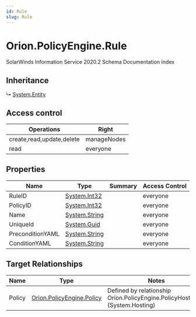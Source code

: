 ```yaml
---
id: Rule
slug: Rule
---
```


# Orion.PolicyEngine.Rule

SolarWinds Information Service 2020.2 Schema Documentation Index

## Inheritance

↳ [System.Entity](./../System/Entity)

## Access control

| Operations | Right |
| ------ | ------ |
| create,read,update,delete | manageNodes |
| read | everyone |

## Properties

| Name | Type | Summary | Access Control |
| ------ | ------ | ------ | ------ |
| RuleID | [System.Int32](https://docs.microsoft.com/en-us/dotnet/api/system.int32) |  | everyone |
| PolicyID | [System.Int32](https://docs.microsoft.com/en-us/dotnet/api/system.int32) |  | everyone |
| Name | [System.String](https://docs.microsoft.com/en-us/dotnet/api/system.string) |  | everyone |
| UniqueId | [System.Guid](https://docs.microsoft.com/en-us/dotnet/api/system.guid) |  | everyone |
| PreconditionYAML | [System.String](https://docs.microsoft.com/en-us/dotnet/api/system.string) |  | everyone |
| ConditionYAML | [System.String](https://docs.microsoft.com/en-us/dotnet/api/system.string) |  | everyone |

## Target Relationships

| Name | Type | Notes |
| ------ | ------ | ------ |
| Policy | [Orion.PolicyEngine.Policy](./../Orion.PolicyEngine/Policy) | Defined by relationship Orion.PolicyEngine.PolicyHostsRule (System.Hosting) |

